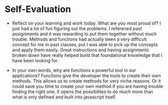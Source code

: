 # Self-Evaluation

- Reflect on your learning and work today. What are you most proud of?
I just had a lot of fun figuring out the problems. I referened past assignments and it was rewarding to put them together without
much trouble. Methods and functions had actually been a very difficult concept for me in past classes, put I was able to pick up
the concepts and apply them easily. Great instructions and having assignments broken down have really helped build that foundational knowledge that I have been looking for. 

- In your own words, why are functions a powerful tool in our applications?
Functions give the developer the tools to create their own methods. This allows us to create methods for very niche reasons. Or it could save you time to create your own method if you are having trouble finding the right one. It opens the possibilites to do much more than what is only defined and built into javascript itself. 